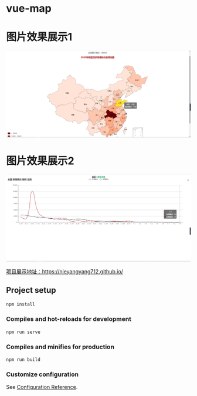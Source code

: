 # vue-map
# 图片效果展示1
<img src="img/show.png" />

# 图片效果展示2
<img src="img/show1.png" />

<a href="https://nieyangyang712.github.io/">项目展示地址：https://nieyangyang712.github.io/</a>

## Project setup
```
npm install
```
### Compiles and hot-reloads for development
```
npm run serve
```

### Compiles and minifies for production
```
npm run build
```

### Customize configuration
See [Configuration Reference](https://cli.vuejs.org/config/).
